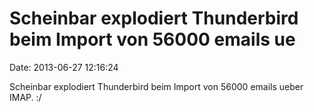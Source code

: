 Scheinbar explodiert Thunderbird beim Import von 56000 emails ue
================================================================

Date: 2013-06-27 12:16:24

Scheinbar explodiert Thunderbird beim Import von 56000 emails ueber
IMAP. :/

